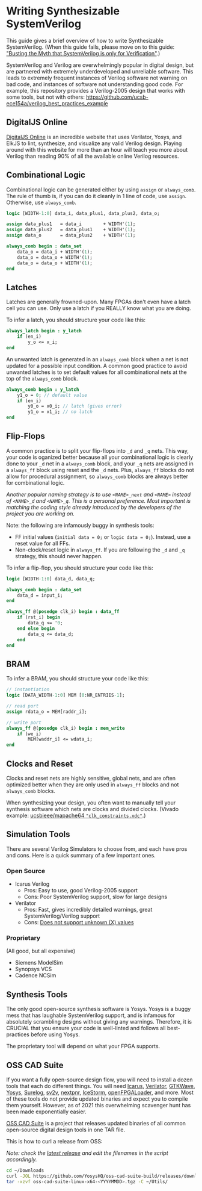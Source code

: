 
# Writing Synthesizable SystemVerilog

This guide gives a brief overview of how to write Synthesizable SystemVerilog. (When this guide fails, please move on to this guide: ["Busting the Myth that SystemVerilog is only for Verification"](https://sutherland-hdl.com/papers/2013-SNUG-SV_Synthesizable-SystemVerilog_paper.pdf).)

SystemVerilog and Verilog are overwhelmingly popular in digital design, but are partnered with extremely underdeveloped and unreliable software. This leads to extremely frequent instances of Verilog software not warning on bad code, and instances of software not understanding good code. For example, this repository provides a Verilog-2005 design that works with some tools, but not with others: <https://github.com/ucsb-ece154a/verilog_best_practices_example>

## DigitalJS Online

[DigitalJS Online](https://digitaljs.tilk.eu/) is an incredible website that uses Verilator, Yosys, and ElkJS to lint, synthesize, and visualize any valid Verilog design. Playing around with this website for more than an hour will teach you more about Verilog than reading 90% of all the available online Verilog resources.

## Combinational Logic

Combinational logic can be generated either by using `assign` or `always_comb`. The rule of thumb is, if you can do it cleanly in 1 line of code, use `assign`. Otherwise, use `always_comb`.

```systemVerilog
logic [WIDTH-1:0] data_i, data_plus1, data_plus2, data_o;

assign data_plus1   = data_i        + WIDTH'(1);
assign data_plus2   = data_plus1    + WIDTH'(1);
assign data_o       = data_plus2    + WIDTH'(1);
```

```systemVerilog
always_comb begin : data_set
    data_o = data_i + WIDTH'(1);
    data_o = data_o + WIDTH'(1);
    data_o = data_o + WIDTH'(1);
end
```

## Latches

Latches are generally frowned-upon. Many FPGAs don't even have a latch cell you can use. Only use a latch if you REALLY know what you are doing.

To infer a latch, you should structure your code like this:

```systemVerilog
always_latch begin : y_latch
    if (en_i)
        y_o <= x_i;
end
```

An unwanted latch is generated in an `always_comb` block when a net is not updated for a possible input condition. A common good practice to avoid unwanted latches is to set default values for all combinational nets at the top of the `always_comb` block.

```systemVerilog
always_comb begin : y_latch
    y1_o = 0; // default value
    if (en_i)
        y0_o = x0_i; // latch (gives error)
        y1_o = x1_i; // no latch
end
```

## Flip-Flops

A common practice is to split your flip-flops into `_d` and `_q` nets. This way, your code is oganized better because all your combinational logic is clearly done to your `_d` net in a `always_comb` block, and your `_q` nets are assigned in a `always_ff` block using reset and the `_d` nets. Plus, `always_ff` blocks do not allow for procedural assignment, so `always_comb` blocks are always better for combinational logic.

*Another popular naming strategy is to use `<NAME>_next` and `<NAME>` instead of `<NAME>_d` and `<NAME>_q`. This is a personal preference. Most important is matching the coding style already introduced by the developers of the project you are working on.*

Note: the following are infamously buggy in synthesis tools:

* FF initial values (`initial data = 0;` or `logic data = 0;`). Instead, use a reset value for all FFs.
* Non-clock/reset logic in `always_ff`. If you are following the `_d` and `_q` strategy, this should never happen.

To infer a flip-flop, you should structure your code like this:

```systemVerilog
logic [WIDTH-1:0] data_d, data_q;

always_comb begin : data_set
    data_d = input_i;
end

always_ff @(posedge clk_i) begin : data_ff
    if (rst_i) begin
        data_q <= '0;
    end else begin
        data_q <= data_d;
    end
end
```

## BRAM

To infer a BRAM, you should structure your code like this:

```systemVerilog
// instantiation
logic [DATA_WIDTH-1:0] MEM [0:NR_ENTRIES-1];

// read port
assign rdata_o = MEM[raddr_i];

// write port
always_ff @(posedge clk_i) begin : mem_write
    if (we_i)
        MEM[waddr_i] <= wdata_i;
end
```

## Clocks and Reset

Clocks and reset nets are highly sensitive, global nets, and are often optimized better when they are only used in `always_ff` blocks and not `always_comb` blocks.

When synthesizing your design, you often want to manually tell your synthesis software which nets are clocks and divided clocks. (Vivado example: [ucsbieee/mapache64 `"clk_constraints.xdc"`](https://github.com/ucsbieee/mapache64/blob/6ab8816c592a68c5168a956eed243ba345927583/hardware-level/rtl/top/synth/boards/cmod_a7/clk_constraints.xdc).)

## Simulation Tools

There are several Verilog Simulators to choose from, and each have pros and cons. Here is a quick summary of a few important ones.

### Open Source

* Icarus Verilog
    * Pros: Easy to use, good Verilog-2005 support
    * Cons: Poor SystemVerilog support, slow for large designs
* Verilator
    * Pros: Fast, gives incredibly detailed warnings, great SystemVerilog/Verilog support
    * Cons: [Does not support unknown (X) values](https://github.com/verilator/verilator/issues/3645)

### Proprietary

(All good, but all expensive)

* Siemens ModelSim
* Synopsys VCS
* Cadence NCSim

## Synthesis Tools

The only good open-source synthesis software is Yosys. Yosys is a buggy mess that has laughable SystemVerilog support, and is infamous for absolutely scrambling designs without giving any warnings. Therefore, it is CRUCIAL that you ensure your code is well-linted and follows all best-practices before using Yosys.

The proprietary tool will depend on what your FPGA supports.

## OSS CAD Suite

If you want a fully open-source design flow, you will need to install a dozen tools that each do different things. You will need [Icarus](https://github.com/steveicarus/iverilog), [Verilator](https://github.com/verilator/verilator), [GTKWave](https://github.com/gtkwave/gtkwave), [Yosys](https://github.com/YosysHQ/yosys), [Surelog](https://github.com/chipsalliance/Surelog), [sv2v](https://github.com/zachjs/sv2v), [nextpnr](https://github.com/YosysHQ/nextpnr), [IceStorm](https://github.com/YosysHQ/icestorm), [openFPGALoader](https://github.com/trabucayre/openFPGALoader), and more. Most of these tools do not provide updated binaries and expect you to compile them yourself. However, as of 2021 this overwhelming scavenger hunt has been made exponentially easier.

[OSS CAD Suite](https://github.com/YosysHQ/oss-cad-suite-build) is a project that releases updated binaries of all common open-source digital design tools in one TAR file.

This is how to curl a release from OSS:

*Note: check the [latest release](https://github.com/YosysHQ/oss-cad-suite-build/releases/tag/latest) and edit the filenames in the script accordingly.*

```bash
cd ~/Downloads
curl -JOL https://github.com/YosysHQ/oss-cad-suite-build/releases/download/<YYYY-MM-DD>/oss-cad-suite-linux-x64-<YYYYMMDD>.tgz
tar -xzvf oss-cad-suite-linux-x64-<YYYYMMDD>.tgz -C ~/Utils/
```
